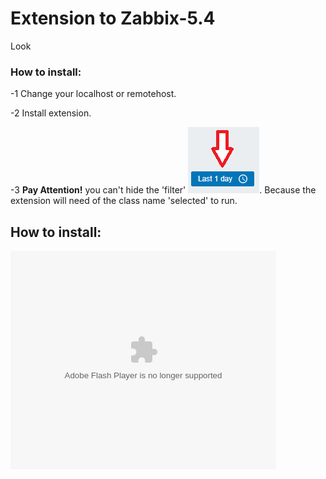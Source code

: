 <h1>Extension to Zabbix-5.4</h1>
Look
<div>
    <div>
		    <h3> How to install:</h3>
        <p>-1   Change your localhost or remotehost.</p>
        <p>-2   Install extension.</p>
        <p>-3   <b>Pay Attention!</b> you can't hide the 'filter' <img src="https://raw.githubusercontent.com/mowlkmorok/Zabbix-5.4/master/Graph-Reload-Solving/Reload%20-Graph-1.0/img/xw.png">.  Because the extension will need of the class name 'selected' to run.</p>
    </div>
  <h2>How to install:</h2>
  <div>
	  <object width="425" height="350">
		<param name="movie" value="http://www.youtube.com/v/tIBxavsiHzM" />
		<embed src="https://www.youtube.com/watch?v=pfdQKQ20jnU" type="application/x-shockwave-flash" width="425" height="350" />
  </div>
</div>
